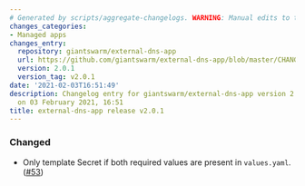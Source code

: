 ```yaml
---
# Generated by scripts/aggregate-changelogs. WARNING: Manual edits to this files will be overwritten.
changes_categories:
- Managed apps
changes_entry:
  repository: giantswarm/external-dns-app
  url: https://github.com/giantswarm/external-dns-app/blob/master/CHANGELOG.md#201---2021-02-03
  version: 2.0.1
  version_tag: v2.0.1
date: '2021-02-03T16:51:49'
description: Changelog entry for giantswarm/external-dns-app version 2.0.1, published
  on 03 February 2021, 16:51
title: external-dns-app release v2.0.1
---
```


### Changed
- Only template Secret if both required values are present in `values.yaml`. ([#53](https://github.com/giantswarm/external-dns-app/pull/53))
